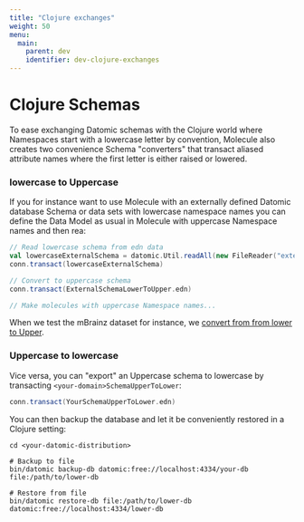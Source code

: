 ```yaml
---
title: "Clojure exchanges"
weight: 50
menu:
  main:
    parent: dev
    identifier: dev-clojure-exchanges
---
```



# Clojure Schemas

To ease exchanging Datomic schemas with the Clojure world where Namespaces start with a lowercase letter by convention, Molecule also creates two convenience Schema "converters" that transact aliased attribute names where the first letter is either raised or lowered.


### lowercase to Uppercase

If you for instance want to use Molecule with an externally defined Datomic database Schema or data sets with lowercase namespace names you can define the Data Model as usual in Molecule with uppercase Namespace names and then rea:

```scala
// Read lowercase schema from edn data
val lowercaseExternalSchema = datomic.Util.readAll(new FileReader("external-schema.dtm"))
conn.transact(lowercaseExternalSchema)

// Convert to uppercase schema
conn.transact(ExternalSchemaLowerToUpper.edn)

// Make molecules with uppercase Namespace names...
```

When we test the mBrainz dataset for instance, we [convert from from lower to Upper](https://github.com/scalamolecule/molecule/blob/master/molecule-tests/src/test/scala/molecule/TestSpec.scala#L166-L170).

### Uppercase to lowercase

Vice versa, you can "export" an Uppercase schema to lowercase by transacting `<your-domain>SchemaUpperToLower`:

```scala
conn.transact(YourSchemaUpperToLower.edn)
```
You can then backup the database and let it be conveniently restored in a Clojure setting:

```
cd <your-datomic-distribution>

# Backup to file
bin/datomic backup-db datomic:free://localhost:4334/your-db file:/path/to/lower-db

# Restore from file
bin/datomic restore-db file:/path/to/lower-db datomic:free://localhost:4334/lower-db
```
